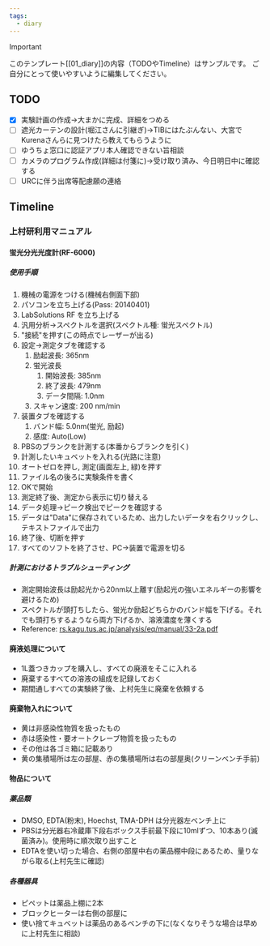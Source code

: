```yaml
---
tags:
  - diary
---
```

> [!IMPORTANT]
> このテンプレート[[01_diary]]の内容（TODOやTimeline）はサンプルです。
> ご自分にとって使いやすいように編集してください。

## TODO

- [x] 実験計画の作成→大まかに完成、詳細をつめる
- [ ] 遮光カーテンの設計(堀江さんに引継ぎ)→TIBにはたぶんない、大宮でKurenaさんらに見つけたら教えてもらうように
- [ ] ゆうちょ窓口に認証アプリ本人確認できない旨相談
- [ ] カメラのプログラム作成(詳細は付箋に)→受け取り済み、今日明日中に確認する
- [ ] URCに伴う出席等配慮願の連絡

## Timeline
### 上村研利用マニュアル
#### 蛍光分光光度計(RF-6000)
##### 使用手順
1. 機械の電源をつける(機械右側面下部)
2. パソコンを立ち上げる(Pass: 20140401)
3. LabSolutions RF を立ち上げる
4. 汎用分析→スペクトルを選択(スペクトル種: 蛍光スペクトル)
5. "接続"を押す(この時点でレーザーが出る)
6. 設定→測定タブを確認する
	1. 励起波長: 365nm
	2. 蛍光波長
		1. 開始波長: 385nm
		2. 終了波長: 479nm
		3. データ間隔: 1.0nm
	3. スキャン速度: 200 nm/min
7. 装置タブを確認する
	1. バンド幅: 5.0nm(蛍光, 励起)
	2. 感度: Auto(Low)
8. PBSのブランクを計測する(本番からブランクを引く)
9. 計測したいキュベットを入れる(光路に注意)
10. オートゼロを押し, 測定(画面左上, 緑)を押す
11. ファイル名の後ろに実験条件を書く
12. OKで開始
13. 測定終了後、測定から表示に切り替える
14. データ処理→ピーク検出でピークを確認する
15. データは"Data"に保存されているため、出力したいデータを右クリックし、テキストファイルで出力
16. 終了後、切断を押す
17. すべてのソフトを終了させ、PC→装置で電源を切る
##### 計測におけるトラブルシューティング
- 測定開始波長は励起光から20nm以上離す(励起光の強いエネルギーの影響を避けるため)
- スペクトルが頭打ちしたら、蛍光か励起どちらかのバンド幅を下げる。それでも頭打ちするようなら両方下げるか、溶液濃度を薄くする
- Reference: [rs.kagu.tus.ac.jp/analysis/eq/manual/33-2a.pdf](https://www.rs.kagu.tus.ac.jp/analysis/eq/manual/33-2a.pdf)

#### 廃液処理について
- 1L蓋つきカップを購入し、すべての廃液をそこに入れる
- 廃棄するすべての溶液の組成を記録しておく
- 期間通しすべての実験終了後、上村先生に廃棄を依頼する

#### 廃棄物入れについて
- 黄は非感染性物質を扱ったもの
- 赤は感染性・要オートクレーブ物質を扱ったもの
- その他は各ゴミ箱に記載あり
- 黄の集積場所は左の部屋、赤の集積場所は右の部屋奥(クリーンベンチ手前)

#### 物品について
##### 薬品類
- DMSO, EDTA(粉末), Hoechst, TMA-DPH は分光器左ベンチ上に
- PBSは分光器右冷蔵庫下段右ボックス手前最下段に10mlずつ、10本あり(滅菌済み)。使用時に順次取り出すこと
- EDTAを使い切った場合、右側の部屋中右の薬品棚中段にあるため、量りながら取る(上村先生に確認)
##### 各種器具
- ピペットは薬品上棚に2本
- ブロックヒーターは右側の部屋に
- 使い捨てキュベットは薬品のあるベンチの下に(なくなりそうな場合は早めに上村先生に相談)